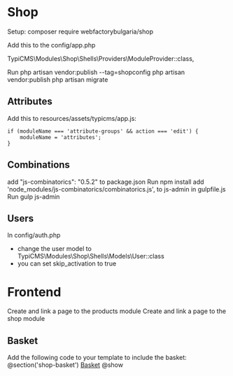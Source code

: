 # Shop

Setup:
composer require webfactorybulgaria/shop

Add this to the config/app.php

 TypiCMS\Modules\Shop\Shells\Providers\ModuleProvider::class,

Run
 php artisan vendor:publish --tag=shopconfig
 php artisan vendor:publish
 php artisan migrate

## Attributes ##
Add this to resources/assets/typicms/app.js:

    if (moduleName === 'attribute-groups' && action === 'edit') {
        moduleName = 'attributes';
    }

## Combinations ##
add "js-combinatorics": "0.5.2" to package.json
Run npm install
add 'node_modules/js-combinatorics/combinatorics.js', to js-admin in gulpfile.js
Run 
 gulp js-admin

## Users ##

In config/auth.php 
* change the user model to 
 TypiCMS\Modules\Shop\Shells\Models\User::class
* you can set skip_activation to true



# Frontend
Create and link a page to the products module
Create and link a page to the shop module

## Basket ##
Add the following code to your template to include the basket:
 @section('shop-basket')
 <a href="{{ route($lang.'.shop.basket') }}">Basket</a>
 @show

